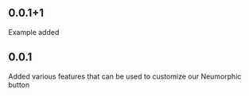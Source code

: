 ## 0.0.1+1

Example added

## 0.0.1

Added various features that can be used to customize our Neumorphic button
